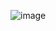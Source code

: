 ![image](https://user-images.githubusercontent.com/24380094/168124556-c509a406-b1c5-4fd2-87a9-eeea7577b6aa.jpeg)
